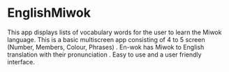# EnglishMiwok
This app displays lists of vocabulary words for the user to learn the                                                                                            Miwok language. This is a basic multiscreen app consisting of 4 to 5 screen (Number, Members, Colour, Phrases) . En-wok has Miwok to English translation with their pronunciation . Easy to use and a user friendly interface.
